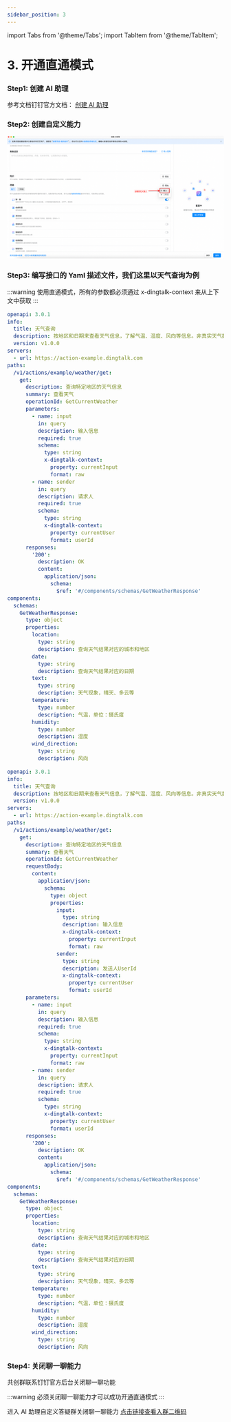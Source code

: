 ```yaml
---
sidebar_position: 3
---
```

import Tabs from '@theme/Tabs';
import TabItem from '@theme/TabItem';

# 3. 开通直通模式

### Step1: 创建 AI 助理
参考文档钉钉官方文档： [创建 AI 助理](https://open.dingtalk.com/document/ai-dev/create-a-dingtalk-ai-assistant)

### Step2: 创建自定义能力

![img.png](create_ability.png)

### Step3: 编写接口的 Yaml 描述文件，我们这里以天气查询为例
:::warning
使用直通模式，所有的参数都必须通过 x-dingtalk-context 来从上下文中获取
:::

<Tabs>
<TabItem value="GET" label="GET请求Schema格式" default>

```yaml
openapi: 3.0.1
info:
  title: 天气查询
  description: 按地区和日期来查看天气信息，了解气温、湿度、风向等信息。非真实天气数据，仅用于演示，请勿在生产中使用。
  version: v1.0.0
servers:
  - url: https://action-example.dingtalk.com
paths:
  /v1/actions/example/weather/get:
    get:
      description: 查询特定地区的天气信息
      summary: 查看天气
      operationId: GetCurrentWeather
      parameters:
        - name: input
          in: query
          description: 输入信息
          required: true
          schema:
            type: string
            x-dingtalk-context:
              property: currentInput
              format: raw
        - name: sender
          in: query
          description: 请求人
          required: true
          schema:
            type: string
            x-dingtalk-context:
              property: currentUser
              format: userId
      responses:
        '200':
          description: OK
          content:
            application/json:
              schema:
                $ref: '#/components/schemas/GetWeatherResponse'
components:
  schemas:
    GetWeatherResponse:
      type: object
      properties:
        location:
          type: string
          description: 查询天气结果对应的城市和地区
        date:
          type: string
          description: 查询天气结果对应的日期
        text:
          type: string
          description: 天气现象，晴天、多云等
        temperature:
          type: number
          description: 气温，单位：摄氏度
        humidity:
          type: number
          description: 湿度
        wind_direction:
          type: string
          description: 风向
```
</TabItem>

<TabItem value="POST" label="POST请求Schema格式" default>

```yaml
openapi: 3.0.1
info:
  title: 天气查询
  description: 按地区和日期来查看天气信息，了解气温、湿度、风向等信息。非真实天气数据，仅用于演示，请勿在生产中使用。
  version: v1.0.0
servers:
  - url: https://action-example.dingtalk.com
paths:
  /v1/actions/example/weather/get:
    get:
      description: 查询特定地区的天气信息
      summary: 查看天气
      operationId: GetCurrentWeather
      requestBody:
        content:
          application/json:
            schema:
              type: object
              properties:
                input:
                  type: string
                  description: 输入信息
                  x-dingtalk-context:
                    property: currentInput
                    format: raw
                sender:
                  type: string
                  description: 发送人UserId
                  x-dingtalk-context:
                    property: currentUser
                    format: userId
      parameters:
        - name: input
          in: query
          description: 输入信息
          required: true
          schema:
            type: string
            x-dingtalk-context:
              property: currentInput
              format: raw
        - name: sender
          in: query
          description: 请求人
          required: true
          schema:
            type: string
            x-dingtalk-context:
              property: currentUser
              format: userId
      responses:
        '200':
          description: OK
          content:
            application/json:
              schema:
                $ref: '#/components/schemas/GetWeatherResponse'
components:
  schemas:
    GetWeatherResponse:
      type: object
      properties:
        location:
          type: string
          description: 查询天气结果对应的城市和地区
        date:
          type: string
          description: 查询天气结果对应的日期
        text:
          type: string
          description: 天气现象，晴天、多云等
        temperature:
          type: number
          description: 气温，单位：摄氏度
        humidity:
          type: number
          description: 湿度
        wind_direction:
          type: string
          description: 风向
```

</TabItem>
</Tabs>

### Step4: 关闭聊一聊能力
共创群联系钉钉官方后台关闭聊一聊功能

:::warning
必须关闭聊一聊能力才可以成功开通直通模式
:::

进入 AI 助理自定义答疑群关闭聊一聊能力
[点击链接查看入群二维码](/img/explore/support/ai-assistant.png)

